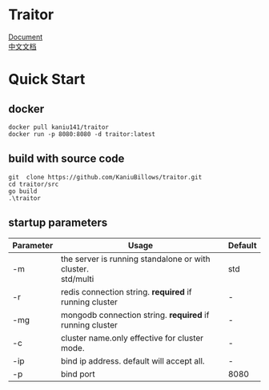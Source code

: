 # Traitor


[Document](https://kaniubillows.github.io/traitor/#/)  
[中文文档](https://kaniubillows.github.io/traitor/#/zh-cn/)

# Quick Start

## docker

```
docker pull kaniu141/traitor
docker run -p 8080:8080 -d traitor:latest
```

## build with source code

```
git  clone https://github.com/KaniuBillows/traitor.git
cd traitor/src  
go build  
.\traitor
```

## startup parameters

| Parameter | Usage                                                            | Default |
|-----------|------------------------------------------------------------------|---------|
| -m        | the server is running standalone or with cluster.<br/> std/multi | std     |
| -r        | redis connection string. **required** if  running cluster        | -       |
| -mg       | mongodb connection string. **required** if running cluster       | -       |
| -c        | cluster name.only effective for cluster mode.                    | -       |
| -ip       | bind ip address. default will accept all.                        | -       |
| -p        | bind port                                                        | 8080    |
